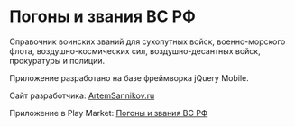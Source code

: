 # Погоны и звания ВС РФ

Справочник воинских званий для сухопутных войск, военно-морского флота, воздушно-космических сил, воздушно-десантных войск, прокуратуры и полиции.

Приложение разработано на базе фреймворка jQuery Mobile.

Сайт разработчика: [ArtemSannikov.ru](http://artemsannikov.ru)

Приложение в Play Market: [Погоны и звания ВС РФ](https://play.google.com/store/apps/details?id=ru.rank)